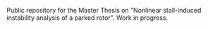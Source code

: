Public repository for the Master Thesis on "Nonlinear stall-induced instability analysis of a parked rotor". Work in progress.
